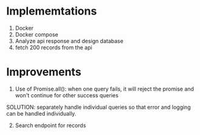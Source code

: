 # Implememtations

1. Docker
2. Docker compose
3. Analyze api response and design database
4. fetch 200 records from the api

# Improvements

1. Use of Promise.all(): when one query fails, it will reject the promise and won't continue for other success queries

SOLUTION: separately handle individual queries so that error and logging can be handled individually.

2. Search endpoint for records
